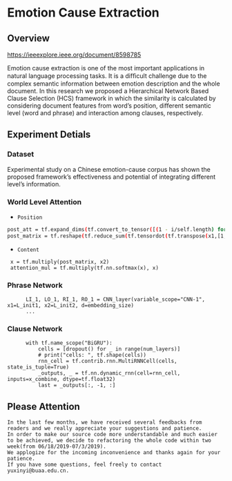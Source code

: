 # Emotion Cause Extraction
## Overview
https://ieeexplore.ieee.org/document/8598785

Emotion cause extraction is one of the most important applications in natural language processing tasks. It is a difﬁcult 
challenge due to the complex semantic information between emotion 
description and the whole document.
In this research we proposed a Hierarchical Network Based Clause Selection (HCS) framework in which the similarity is calculated by considering document features from word’s position, different semantic level (word and phrase) and interaction among clauses, respectively. 
## Experiment Detials
### Dataset
Experimental study on a Chinese emotion-cause corpus has shown the proposed framework’s effectiveness and potential of integrating different level’s information.

### World Level Attention
- `Position`
```sh
post_att = tf.expand_dims(tf.convert_to_tensor([(1 - i/self.length) for i in range(self.length)]),-1)
post_matrix = tf.reshape(tf.reduce_sum(tf.tensordot(tf.transpose(x1,[1,0,2,3]), post_att, 0),-2), x2.get_shape())
```
   
- `Content`
```
 x = tf.multiply(post_matrix, x2)
 attention_mul = tf.multiply(tf.nn.softmax(x), x)
```
         

### Phrase Network
```buildoutcfg
      LI_1, LO_1, RI_1, RO_1 = CNN_layer(variable_scope="CNN-1", x1=L_init1, x2=L_init2, d=embedding_size)
      ...
```

### Clause Network
```buildoutcfg
      with tf.name_scope("BiGRU"):
          cells = [dropout() for _ in range(num_layers)]
          # print("cells: ", tf.shape(cells))
          rnn_cell = tf.contrib.rnn.MultiRNNCell(cells, state_is_tuple=True)
          _outputs, _ = tf.nn.dynamic_rnn(cell=rnn_cell, inputs=x_combine, dtype=tf.float32)
          last = _outputs[:, -1, :]
```

## Please Attention
```
In the last few months, we have received several feedbacks from readers and we really appreciate your suggestions and patience. 
In order to make our source code more understandable and much easier to be achieved, we decide to refactoring the whole code within two week(from 06/18/2019-07/3/2019).  
We applogize for the incoming inconvenience and thanks again for your patience.
If you have some questions, feel freely to contact yuxinyi@buaa.edu.cn.
```


